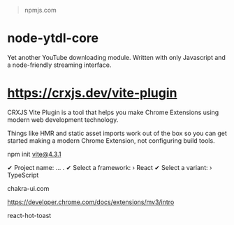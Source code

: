 
> npmjs.com

# node-ytdl-core
Yet another YouTube downloading module. Written with only Javascript and a node-friendly streaming interface.



# https://crxjs.dev/vite-plugin

CRXJS Vite Plugin is a tool that helps you make Chrome Extensions using modern web development technology.

Things like HMR and static asset imports work out of the box so you can get started making a modern Chrome Extension, not configuring build tools.


npm init vite@4.3.1

✔ Project name: … .
✔ Select a framework: › React
✔ Select a variant: › TypeScript

chakra-ui.com


https://developer.chrome.com/docs/extensions/mv3/intro


react-hot-toast